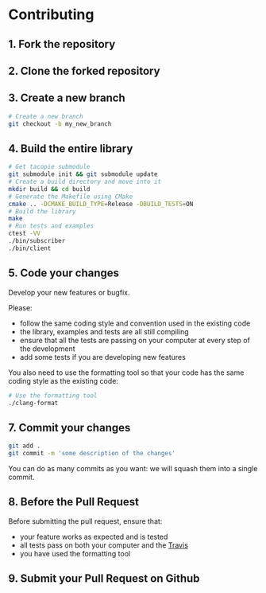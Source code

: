 # Contributing
## 1. Fork the repository
## 2. Clone the forked repository
## 3. Create a new branch
```bash
# Create a new branch
git checkout -b my_new_branch
```

## 4. Build the entire library
```bash
# Get tacopie submodule
git submodule init && git submodule update
# Create a build directory and move into it
mkdir build && cd build
# Generate the Makefile using CMake
cmake .. -DCMAKE_BUILD_TYPE=Release -DBUILD_TESTS=ON
# Build the library
make
# Run tests and examples
ctest -VV
./bin/subscriber
./bin/client
```

## 5. Code your changes
Develop your new features or bugfix.

Please:
* follow the same coding style and convention used in the existing code
* the library, examples and tests are all still compiling
* ensure that all the tests are passing on your computer at every step of the development
* add some tests if you are developing new features

You also need to use the formatting tool so that your code has the same coding style as the existing code:

```bash
# Use the formatting tool
./clang-format
```

## 7. Commit your changes
```bash
git add .
git commit -m 'some description of the changes'
```
You can do as many commits as you want: we will squash them into a single commit.

## 8. Before the Pull Request
Before submitting the pull request, ensure that:
* your feature works as expected and is tested
* all tests pass on both your computer and the [Travis](travis-ci.org/Cylix/cpp_redis)
* you have used the formatting tool

## 9. Submit your Pull Request on Github
